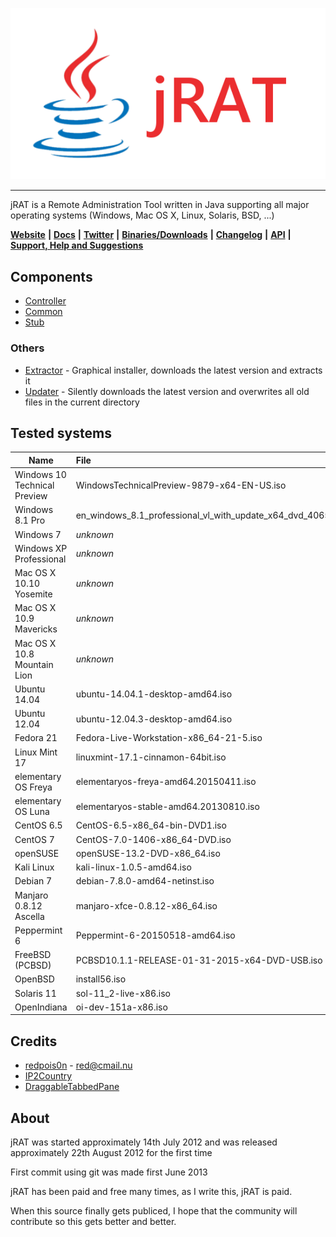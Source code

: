 <p align="center">
<img src="Controller/src/files/logo.png">
</p>

***

jRAT is a Remote Administration Tool written in Java supporting all major operating systems (Windows, Mac OS X, Linux, Solaris, BSD, ...)

[**Website**](https://jrat.io) **|** [**Docs**](https://github.com/java-rat/docs) **|** [**Twitter**](https://twitter.com/java_rat) **|** [**Binaries/Downloads**](https://jrat.io/downloads.php) **|** [**Changelog**](/CHANGELOG.md) **|**
[**API**](https://github.com/java-rat/api)  **|** [**Support, Help and Suggestions**](https://jrat.io/support.php)

## Components

- [Controller](Controller/)
- [Common](Common/)
- [Stub](Stub/)

### Others

- [Extractor](Extractor/) - Graphical installer, downloads the latest version and extracts it
- [Updater](Updater/) - Silently downloads the latest version and overwrites all old files in the current directory

## Tested systems

| Name	  							| File
| ---         						| :---
| Windows 10 Technical Preview		| WindowsTechnicalPreview-9879-x64-EN-US.iso
| Windows 8.1 Pro					| en_windows_8.1_professional_vl_with_update_x64_dvd_4065194.iso
| Windows 7							| _unknown_
| Windows XP Professional			| _unknown_
| Mac OS X 10.10 Yosemite			| _unknown_
| Mac OS X 10.9 Mavericks			| _unknown_
| Mac OS X 10.8 Mountain Lion		| _unknown_
| Ubuntu 14.04						| ubuntu-14.04.1-desktop-amd64.iso
| Ubuntu 12.04						| ubuntu-12.04.3-desktop-amd64.iso
| Fedora 21							| Fedora-Live-Workstation-x86_64-21-5.iso
| Linux Mint 17						| linuxmint-17.1-cinnamon-64bit.iso
| elementary OS	Freya				| elementaryos-freya-amd64.20150411.iso
| elementary OS	Luna				| elementaryos-stable-amd64.20130810.iso
| CentOS 6.5						| CentOS-6.5-x86_64-bin-DVD1.iso
| CentOS 7							| CentOS-7.0-1406-x86_64-DVD.iso
| openSUSE							| openSUSE-13.2-DVD-x86_64.iso
| Kali Linux						| kali-linux-1.0.5-amd64.iso
| Debian 7							| debian-7.8.0-amd64-netinst.iso
| Manjaro 0.8.12 Ascella			| manjaro-xfce-0.8.12-x86_64.iso
| Peppermint 6						| Peppermint-6-20150518-amd64.iso
| FreeBSD (PCBSD)					| PCBSD10.1.1-RELEASE-01-31-2015-x64-DVD-USB.iso
| OpenBSD							| install56.iso
| Solaris 11						| sol-11_2-live-x86.iso
| OpenIndiana						| oi-dev-151a-x86.iso

## Credits

- [redpois0n](https://redpois0n.com) - [red@cmail.nu](red@cmail.nu)
- [IP2Country](http://firestats.cc/wiki/ip2c)
- [DraggableTabbedPane](http://java-swing-tips.blogspot.se/2008/04/drag-and-drop-tabs-in-jtabbedpane.html)

## About

jRAT was started approximately 14th July 2012 and was released approximately 22th August 2012 for the first time

First commit using git was made first June 2013

jRAT has been paid and free many times, as I write this, jRAT is paid.

When this source finally gets publiced, I hope that the community will contribute so this gets better and better.
